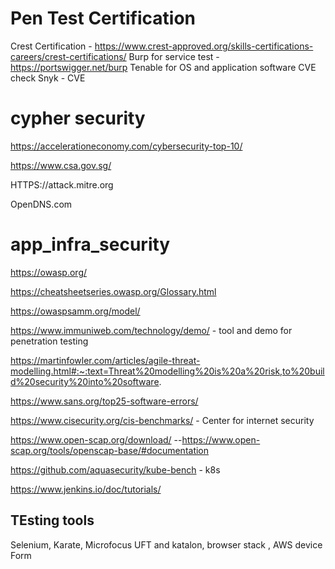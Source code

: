 
# Pen Test Certification

   Crest Certification   - https://www.crest-approved.org/skills-certifications-careers/crest-certifications/
   Burp for service test -  https://portswigger.net/burp
   Tenable for OS and application software CVE check
   Snyk - CVE 
   
# cypher security 

https://accelerationeconomy.com/cybersecurity-top-10/

https://www.csa.gov.sg/

HTTPS://attack.mitre.org

OpenDNS.com

# app_infra_security


https://owasp.org/

https://cheatsheetseries.owasp.org/Glossary.html


https://owaspsamm.org/model/


https://www.immuniweb.com/technology/demo/   - tool and demo for penetration testing


https://martinfowler.com/articles/agile-threat-modelling.html#:~:text=Threat%20modelling%20is%20a%20risk,to%20build%20security%20into%20software.


https://www.sans.org/top25-software-errors/

https://www.cisecurity.org/cis-benchmarks/   - Center for internet security


https://www.open-scap.org/download/   --https://www.open-scap.org/tools/openscap-base/#documentation


https://github.com/aquasecurity/kube-bench - k8s


https://www.jenkins.io/doc/tutorials/


## TEsting tools 

Selenium, Karate, Microfocus UFT and katalon, browser stack , AWS device Form



